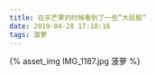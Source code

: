 ```yaml
---
title: 在买芒果的时候看到了一些“大屁股”
date: 2019-04-28 17:10:16
tags: 菠萝
---
```


{% asset_img IMG_1187.jpg 菠萝 %}
